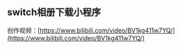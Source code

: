 ## switch相册下载小程序

创作视频：[https://www.bilibili.com/video/BV1kg411w7YQ/](https://www.bilibili.com/video/BV1kg411w7YQ/)
